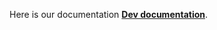 Here is our documentation [**Dev documentation**](https://louisbdc.github.io/hosting_doxygen_doc.github.io/index.html).